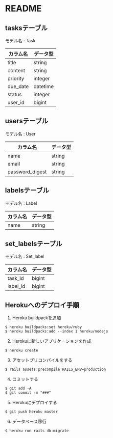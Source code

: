 # README

## tasksテーブル
モデル名 : Task

|カラム名|データ型|
|----|----|
|title|string|
|content|string|
|priority|integer|
|due_date|datetime|
|status|integer|
|user_id|bigint|

## usersテーブル
モデル名 : User

|カラム名|データ型|
|----|----|
|name|string|
|email|string|
|password_digest|string|

## labelsテーブル
モデル名 : Label

|カラム名|データ型|
|----|----|
|name|string|

## set_labelsテーブル
モデル名 : Set_label

|カラム名|データ型|
|----|----|
|task_id|bigint|
|label_id|bigint|

## Herokuへのデプロイ手順

1. Heroku buildpackを追加
```
$ heroku buildpacks:set heroku/ruby
$ heroku buildpacks:add --index 1 heroku/nodejs
```
2. Herokuに新しいアプリケーションを作成
```
$ heroku create
```
3. アセットプリコンパイルをする
```
$ rails assets:precompile RAILS_ENV=production
```
4. コミットする
```
$ git add -A
$ git commit -m "###"
```
5. Herokuにデプロイする
```
$ git push heroku master
```
6. データベース移行
```
$ heroku run rails db:migrate
```